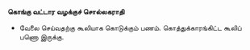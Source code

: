 **கொங்கு வட்டார வழக்குச் சொல்லகராதி**
- வேலை செய்வதற்கு கூலியாக கொடுக்கும் பணம். கொத்துக்காரங்கிட்ட கூலிப் பணொ இருக்கு.

